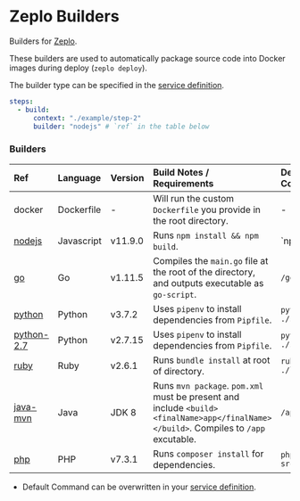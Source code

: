 # Zeplo Builders

Builders for [Zeplo](https://zeplo.io).

These builders are used to automatically package source code into Docker images during deploy (`zeplo deploy`).

The builder type can be specified in the [service definition](https://zeplo.io/docs/service-definition).

```yaml
steps:
  - build:
      context: "./example/step-2"
      builder: "nodejs" # `ref` in the table below
```


### Builders

| Ref  | Language | Version | Build Notes / Requirements | Default Command |
|:---- |:-------- |:--------|:-------------------------- | :-------------- |
| docker | Dockerfile | - | Will run the custom `Dockerfile` you provide in the root directory.  | - |
| [nodejs](builders/nodejs/Dockerfile) | Javascript | v11.9.0 | Runs `npm install && npm build`.  | `npm start || node ./index.js` |
| [go](builders/go/Dockerfile) | Go | v1.11.5 | Compiles the `main.go` file at the root of the directory, and outputs executable as `go-script`. | `/go-script` |
| [python](builders/python/Dockerfile) | Python | v3.7.2 | Uses `pipenv` to install dependencies from `Pipfile`.  | `python ./src/main.py` |
| [python-2.7](builders/python-2.7/Dockerfile) | Python | v2.7.15 | Uses `pipenv` to install dependencies from `Pipfile`.  | `python ./src/main.py` |
| [ruby](builders/ruby/Dockerfile) | Ruby | v2.6.1 | Runs `bundle install` at root of directory.  | `ruby ./lib/main.rb` |
| [java-mvn](builders/java-mvn/Dockerfile) | Java | JDK 8 | Runs `mvn package`. `pom.xml` must be present and include `<build><finalName>app</finalName></build>`. Compiles to `/app` excutable.  | `/app` |
| [php](builders/php/Dockerfile) | PHP | v7.3.1 | Runs `composer install` for dependencies. | `php src/index.php` |


* Default Command can be overwritten in your [service definition](https://zeplo.io/docs/service-definition).

